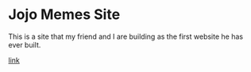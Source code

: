 # Jojo Memes Site

This is a site that my friend and I are building as the first website he has ever built.

[link](https://jojo.julianbuse.com)